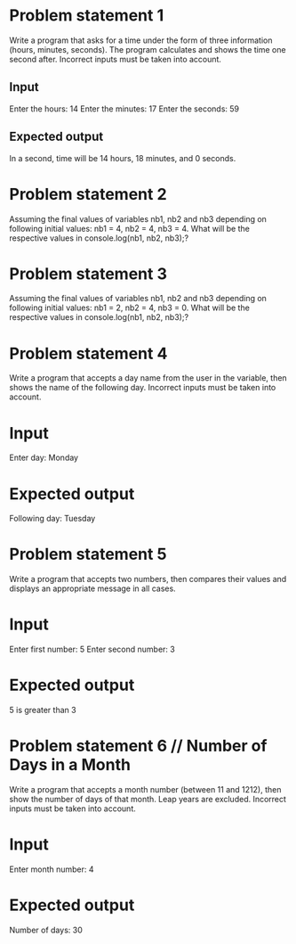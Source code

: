 # Problem statement 1
Write a program that asks for a time under the form of three information (hours, minutes, seconds). 
The program calculates and shows the time one second after. Incorrect inputs must be taken into account.

## Input
Enter the hours: 14
Enter the minutes: 17
Enter the seconds: 59

## Expected output
In a second, time will be 14 hours, 18 minutes, and 0 seconds.

# Problem statement 2
Assuming the final values of variables nb1, nb2 and nb3 depending on following initial values: nb1 = 4, nb2 = 4, nb3 = 4.
What will be the respective values in console.log(nb1, nb2, nb3);?

# Problem statement 3
Assuming the final values of variables nb1, nb2 and nb3 depending on following initial values: nb1 = 2, nb2 = 4, nb3 = 0.
What will be the respective values in console.log(nb1, nb2, nb3);?

# Problem statement 4
Write a program that accepts a day name from the user in the variable, then shows the name of the following day. 
Incorrect inputs must be taken into account.

# Input
Enter day: Monday

# Expected output
Following day: Tuesday

# Problem statement 5
Write a program that accepts two numbers, then compares their values and displays an appropriate message in all cases.

# Input
Enter first number: 5
Enter second number: 3

# Expected output
5 is greater than 3

# Problem statement 6 // Number of Days in a Month
Write a program that accepts a month number (between 11 and 1212), then show the number of days of that month. 
Leap years are excluded. Incorrect inputs must be taken into account.

# Input
Enter month number: 4

# Expected output
Number of days: 30

